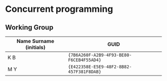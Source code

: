 # Concurrent programming

## Working Group

| Name Surname (initials) | GUID                                     |
| ----------------------- | ---------------------------------------- |
| K B				      | `{7B6A260F-A2B9-4F93-BE80-F6CEB4F55AD4}` |
| M Y                     | `{E422358E-E5E9-48F2-8B82-457F381F8DAB}` |

